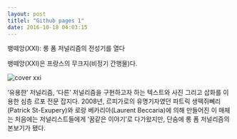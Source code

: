 ```yaml
---
layout: post
titlel: "Github pages 1"
date: 2016-10-18 04:03:15
---
```

뱅떼앙(XXI): 롱 폼 저널리즘의 전성기를 열다 

뱅떼앙(XXI)은 프랑스의 무크지(비정기 간행물)다.

![cover xxi](http://i1.wp.com/slownews.kr/wp-content/uploads/2015/09/07iht-mooks07A-videoSixteenByNine1050.jpg?w=1050)

‘유용한’ 저널리즘, ‘다른’ 저널리즘을 구현하고자 하는 텍스트와 사진 그리고 삽화를 이용한 심층 르포 전문 잡지다. 2008년, 르피가로의 유명기자였던 파트릭 생떽쥐뻬리(Patrick St-Exupery)와 로랑 베카리아(Laurent Beccaria)에 의해 만들어진 이 매체는 처음에는 저널리스트들에게 ‘꿈같은 이야기’로 다가왔지만, 단숨에 롱 폼 저널리즘의 본보기가 됐다.
